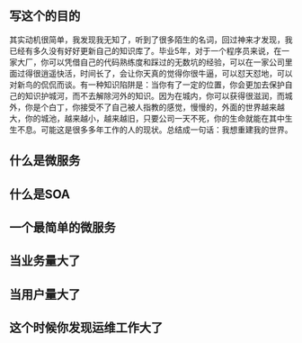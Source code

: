 ## 写这个的目的
其实动机很简单，我发现我无知了，听到了很多陌生的名词，回过神来才发现，我已经有多久没有好好更新自己的知识库了。毕业5年，对于一个程序员来说，在一家大厂，你可以凭借自己的代码熟练度和踩过的无数坑的经验，可以在一家公司里面过得很逍遥快活，时间长了，会让你天真的觉得你很牛逼，可以怼天怼地，可以对新鸟的侃侃而谈。有一种知识陷阱是：当你有了一定的位置，你会更加去保护自己的知识护城河，而不去解除河外的知识。因为在城内，你可以获得很滋润，而城外，你是个白丁，你接受不了自己被人指教的感觉，慢慢的，外面的世界越来越大，你的城池，越来越小，越来越旧，只要公司一天不死，你的生命就能在其中生生不息。可能这是很多多年工作的人的现状。总结成一句话：我想重建我的世界。

## 什么是微服务


## 什么是SOA


## 一个最简单的微服务


## 当业务量大了


## 当用户量大了


## 这个时候你发现运维工作大了


